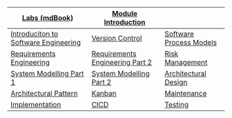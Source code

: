 |[Labs (mdBook)](https://teachingmaterial.github.io/ELEE1149_Exercises/)|[Module Introduction](./content/ModuleIntroduction/moduleIntroduction.html)||
|---|---|---|
|[Introduciton to Software Engineering](./content/IntroductionToSoftwareEngineering/IntroductionToSoftwareEngineering.html) |[Version Control](./content/VersionControlSystems/versionControlSystem.html)|[Software Process Models](./content/SoftwareProcessModels/SoftwareProcessModels.html)|
|[Requirements Engineering](./content/RequirementsEngineering/RequirementsEngineering.html)|[Requirements Engineering Part 2](./content/RequirementsEngineeringPt2/RequirementsEngineeringPt2.html)|[Risk Management](./content/RiskManagement/RiskManagement.html)|
|[System Modelling Part 1](./content/SystemModellingPt1/SystemModellingPt1.html)|[System Modelling Part 2](./content/SystemModellingPt2/SystemModellingPt2.html)|[Architectural Design](./content/ArchitecturalDesign/ArchitecturalDesign.html)|
|[Architectural Pattern](./content/ArchitecturalPatterns/ArchitecturalPatterns.html)|[Kanban](./content/Kanban/kanban.html)|[Maintenance](./content/Maintenance/maintenance.html)|
|[Implementation](./content/Implementation/Implementation.html)|[CICD](./content/CICD/cicd.html)|[Testing](./content/Testing/testing.html)|